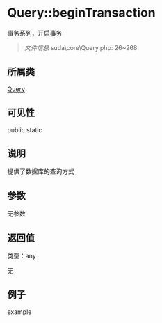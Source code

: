 # Query::beginTransaction

事务系列，开启事务

> *文件信息* suda\core\Query.php: 26~268

## 所属类 

[Query](../Query.md)

## 可见性

 public static

## 说明

提供了数据库的查询方式



## 参数


无参数


## 返回值

类型：any

无



## 例子

example